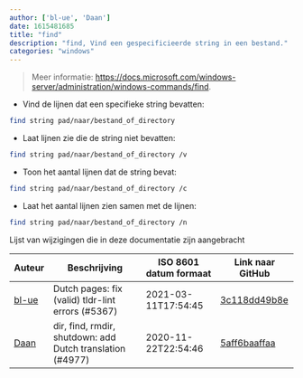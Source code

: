 ```yaml
---
author: ['bl-ue', 'Daan']
date: 1615481685
title: "find"
description: "find, Vind een gespecificieerde string in een bestand."
categories: "windows"
---
```

> Meer informatie: <https://docs.microsoft.com/windows-server/administration/windows-commands/find>.

- Vind de lijnen dat een specifieke string bevatten:

```bash
find string pad/naar/bestand_of_directory
```

- Laat lijnen zie die de string niet bevatten:

```bash
find string pad/naar/bestand_of_directory /v
```

- Toon het aantal lijnen dat de string bevat:

```bash
find string pad/naar/bestand_of_directory /c
```

- Laat het aantal lijnen zien samen met de lijnen:

```bash
find string pad/naar/bestand_of_directory /n
```
Lijst van wijzigingen die in deze documentatie zijn aangebracht


Auteur | Beschrijving | ISO 8601 datum formaat | Link naar GitHub
------|-----|-----|-----
[bl-ue](mailto:54780737+bl-ue@users.noreply.github.com) | Dutch pages: fix (valid) tldr-lint errors (#5367) | 2021-03-11T17:54:45 | [3c118dd49b8e](https://github.com/tldr-pages/tldr/commit/3c118dd49b8eb927baea1b7795225ef6f3068c58)
[Daan](mailto:9497296+theking465@users.noreply.github.com) | dir, find, rmdir, shutdown: add Dutch translation (#4977) | 2020-11-22T22:54:46 | [5aff6baaffaa](https://github.com/tldr-pages/tldr/commit/5aff6baaffaa2894c5118f0c5bf61b9011fca5fd)

